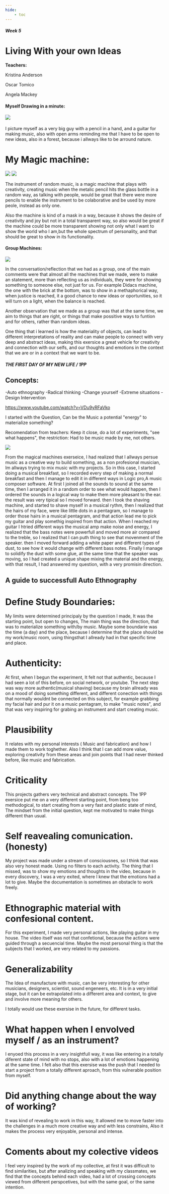 ```yaml
---
hide:
    - toc
---
```


##### Week 5

# Living With your own Ideas

**Teachers:**

Kristina Anderson

Oscar Tomico

Angela Mackey


#### Myself Drawing in a minute:

#### ![](../images/postit.jpg)

I picture myself as a very big guy with a pencil in a hand, and a guitar for making music, also with open arms reminding me that I have to be open to new ideas, also in a forest, because i allways like to be arround nature.

# My Magic machine:

![](../images/LOI2.jpg)
![](../images/LOI3.jpg)

The instrument of random music, is a magic machine that plays with creativity, creating music when the metalic pencil hits the glass bottle in a random way, as talking with people, would be great that there were more pencils to enable the instrument to be colaborative and be used by more peole, instead as only one.

Also the machine is kind of a mask in a way, because it shows the desire of creativity and joy but not in a total transparent way, so also would be great if the machine could be more transparent showing not only what I want to show the world who I am,but the whole spectrum of personality, and that should be great to show in its functionality.



#### Group Machines:

![](../images/LOI4.JPG)


In the conversation/reflection that we had as a group, one of the main comments were that almost all the machines that we made, were to make an statement, more than reflecting us as individuals, they were for showing something to someone else, not just for us. For example Didacs machine, the one with the brick at the bottom, was to show in a methaphorical way, when justice is reached, it a good chance to new ideas or oportunities, so it will turn on a light, when the balance is reached.

Another observation that we made as a group was that at the same time, we aim to things that are right, or things that make possitive ways to funtion and for others, rather than random ideas.

One thing that i learned is how the materiality of objects, can lead to different interpretations of reality and can make people to connect with very deep and abstract ideas, making this exersice a great vehicle for creativity and connection with our selfs, and our thoughts and emotions in the context that we are or in a context that we want to be.

##### THE FIRST DAY OF MY NEW LIFE / 1PP 

## Concepts:

-Auto ethnography
-Radical thinking
-Change yourself
-Extreme situations
-Design Intervention

<a>https://www.youtube.com/watch?v=VDu9yRFaVko</a> 

I started with the Question, Can be the Music a potential "energy" to materialize something?

Recomendation from teachers: 
Keep it close, do a lot of experiments, "see what happens", the restriction: Had to be music made by me, not others.


![](../images/1PP.png)

From the magical machines exerseice, I had realized that I allways persue music as a creative way to build something, as a non profesional musician, Im allways trying to mix music with my projects. So in this case, I started doing a musical breakfast, so I recorded every step of making a normal breakfast and then I manage to edit it in different ways in Logic pro,A music composer software. At first I joined all the sounds to sound at the same time, then I arranged it in a random order to see what would happen, then I ordered the sounds in a logical way to make them more pleasant to the ear. the result was very tipical so I moved forward. then I took the shaving machine, and started to shave myself in a musical rythm, then I realized that the hairs of my face, were like little dots in a pentagram, so I manage to order those hairs in a musical pentagram, and that action lead me to pick my guitar and play somethig inspired from that action. When I reached my guitar I htried different ways the musical amp make noise and energy, I realized that the bass notes were powerfull and moved more air compared to the treble, so I realized that I can puth thing to see that movenment of the speaker. then I moved forward adding a white paper and different types of dust, to see how it would change with different bass notes. Finally I manage to solidify the dust with some glue, at the same time that the speaker was moving, so I had created a unique shape mixing the material and the energy, with that result, I had answered my question, with a very promisin direction. 


## A guide to successfull Auto Ethnography 

# Define Study Boundaries:

My limits were determined principaly by the question I made, It was the starting point, but open to changes, The main thing was the direction, that was to materialize something with/by music. Maybe some boundarie was the time (a day) and the place, because I determine that the place should be my work/music room, using thingsthat I allready had in that specific time and place.

# Authenticity:

At first, when I begun the experiment, It felt not that authentic, because I had seen a lot of this before, on social network, or youtube. The next step was way more authentic(musical shaving) because my brain allready was on a mood of doing something different, and different conection with things that normally wouldnt be connected on this subject, for example grabbing my facial hair and pur it on a music pentagram, to make "music notes", and that was very inspiring for grabing an instrument and start creating music.

# Plausibility

It relates with my personal interests ( Music and fabrication) and how I made them to work toghether. Also I think that I can add more value, exploring creativity from these areas and join points that I had never thinked before, like music and fabrication.

# Criticality

This projects gathers very technical and abstract concepts. The 1PP exersice put me on a very different starting point, from beng too methodogical, to start creating from a very fast and plastic state of mind, The mindset from the initial question, kept me motivated to make things different than usual.

# Self reavealing comunication. (honesty)

My project was made under a stream of consciousnes, so I think that was also very honest made. Using no filters to each activity. The thing that I missed, was to show my emotions and thoughts in the video, because in every discovery, I was a very exited, where I knew that the emotions had a lot to give. Maybe the documentation is sometimes an obstacle to work freely.

# Ethnographic material with confesional content.

For this experiment, I made very personal actions, like playing guitar in my house. The video itself was not that confetional, because the actions were guided through a secuencial time. Maybe the most personal thing is that the subjects that I worked, are very related to my passions.

# Generalizability 

The Idea of manufacture with music, can be very interesting for other musicians, designers, scientist, sound engeneers, etc. It is in a very initial stage, but it can be extrapolated into a different area and context, to give and involve more meaning for others.

I totally would use these exersise in the future, for different tasks.

# What happen when I envolved myself / as an instrument?

I enyoed this process in a very insightfull way, it was like entering in a totally diferent state of mind with no stops, also with a lot of emotions happening at the same time. I felt also that this exersise was the push that I needed to start a project from a totally different aproach, from this vulnerable position from myself.

# Did anything change about the way of working?

It was kind of revealing to work in this way, It allowed me to move faster into the challenges  in a much more creative way and with less constrains, Also it makes the process very enjoyable, personal and intense.

# Coments about my colective videos

I feel very inspired by the work of my collective, at first it was difficult to find similarities, but after analizing and speaking with my classmates, we find that the concepts behind each video, had a lot of crossing concepts viewed from different perspcetives, but with the same goal, or the same intention.
































